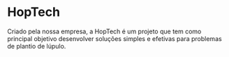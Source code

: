 # HopTech
Criado pela nossa empresa, a HopTech é um projeto que tem como principal objetivo desenvolver soluções simples e efetivas para problemas de plantio de lúpulo.
